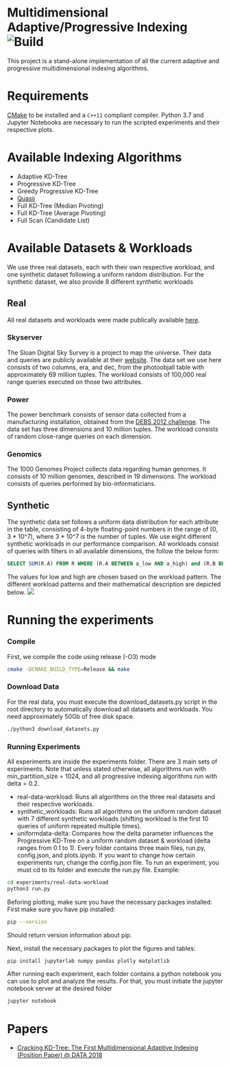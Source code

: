 # Multidimensional Adaptive/Progressive Indexing ![Build](https://github.com/pdet/MultidimensionalAdaptiveIndexing/workflows/CI/badge.svg)

This project is a stand-alone implementation of all the current adaptive and progressive multidimensional indexing algorithms.

# Requirements
[CMake](https://cmake.org) to be installed and a `C++11` compliant compiler. Python 3.7 and Jupyter Notebooks are necessary to run the scripted experiments and their respective plots.

# Available Indexing Algorithms
* Adaptive KD-Tree
* Progressive KD-Tree
* Greedy Progressive KD-Tree
* [Quasii](https://openproceedings.org/2018/conf/edbt/paper-153.pdf)
* Full KD-Tree (Median Pivoting)
* Full KD-Tree (Average Pivoting)
* Full Scan (Candidate List)

# Available Datasets & Workloads
We use three real datasets, each with their own respective workload, and one synthetic dataset following a uniform random distribution. For the synthetic dataset, we also provide 8 different synthetic workloads
## Real
All real datasets and workloads were made publically available [here](https://zenodo.org/record/3835562).
### Skyserver
The Sloan Digital Sky Survey is a project to map the universe. Their data and queries are publicly available at their [website](http://skyserver.sdss.org). The data set we use here consists of two columns, era, and dec, from the photoobjall table with approximately 69 million tuples. The workload consists of 100,000 real range queries executed on those two attributes.
### Power
The power benchmark consists of sensor data collected from a manufacturing installation, obtained from the [DEBS 2012 challenge](https://debs.org/grand-challenges/2012/). The data set has three dimensions and 10 million tuples. The workload consists of random close-range queries on each dimension.
### Genomics 
The 1000 Genomes Project collects data regarding human genomes. It consists of 10 million genomes, described in 19 dimensions. The workload consists of queries performed by bio-informaticians.

## Synthetic 
The synthetic data set follows a uniform data distribution for each attribute in the table, consisting of 4-byte floating-point numbers in the range of \[0, 3 * 10^7), where 3 * 10^7 is the number of tuples. We use eight different synthetic workloads in our performance comparison. All workloads consist of queries with filters in all available dimensions, the follow the below form:
```sql
SELECT SUM(R.A) FROM R WHERE (R.A BETWEEN a_low AND a_high) and (R.B BETWEEN b_low AND b_high) ...
```
The values for low and high are chosen based on the workload pattern. The different workload patterns and their mathematical description are depicted below.
<img src="https://github.com/pholanda/MultidimensionalAdaptiveIndexing/blob/master/img/workloads.png" />

# Running the experiments
### Compile
First, we compile the code using release (-O3) mode
```bash
cmake -DCMAKE_BUILD_TYPE=Release && make
```

### Download Data
For the real data, you must execute the download_datasets.py script in the root directory to automatically download all datasets and workloads. You need approximately 50Gb of free disk space.
```bash
./python3 download_datasets.py
```

### Running Experiments
All experiments are inside the experiments folder. There are 3 main sets of experiments. Note that unless stated otherwise, all algorithms run with min_partition_size = 1024, and all progressive indexing algorithms run with delta = 0.2.
* real-data-workload: Runs all algorithms on the three real datasets and their respective workloads.
* synthetic_workloads: Runs all algorithms on the uniform random dataset with 7 different synthetic workloads (shifting workload is the first 10 queries of uniform repeated multiple times).
* uniformdata-delta: Compares how the delta parameter influences the Progressive KD-Tree on a uniform random dataset & workload (delta ranges from 0.1 to 1).
Every folder contains three main files, run.py, config.json, and plots.ipynb. If you want to change how certain experiments run, change the config.json file.
To run an experiment, you must cd to its folder and execute the run.py file.
Example:
```bash
cd experiments/real-data-workload
python3 run.py
```

Beforing plotting, make sure you have the necessary packages installed:
First make sure you have pip installed:

``` bash
pip --version
```

Should return version information about pip.

Next, install the necessary packages to plot the figures and tables:

``` bash
pip install jupyterlab numpy pandas plotly matplotlib
```

After running each experiment, each folder contains a python notebook you can use to plot and analyze the results. For that, you must initiate the jupyter notebook server at the desired folder
```bash
jupyter notebook
```


# Papers
* [Cracking KD-Tree: The First Multidimensional Adaptive Indexing (Position Paper) @ DATA 2018](https://pdet.github.io/assets/papers/MultCracking.pdf)
